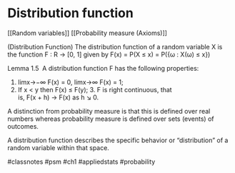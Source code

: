 # Distribution function

[[Random variables]] [[Probability measure (Axioms)]]

(Distribution Function) The distribution function of a
random variable X is the function F : R → [0, 1] given by F(x) = P(X ≤ x) = P({ω : X(ω) ≤ x})

Lemma 1.5 
A distribution function F has the following properties:
1. limx→−∞ F(x) = 0, limx→∞ F(x) = 1;
2. If x < y then F(x) ≤ F(y);
3. F is right continuous, that is, F(x + h) → F(x) as h ↘ 0.

A distinction from probability measure is that this is defined over real numbers whereas probability measure is defined over sets (events) of outcomes.

A distribution function describes the specific behavior or “distribution” of a random variable within that space.

#classnotes #psm #ch1 #appliedstats
#probability